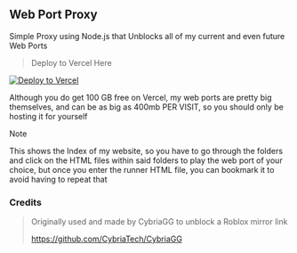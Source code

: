 ## Web Port Proxy
Simple Proxy using Node.js that Unblocks all of my current and even future Web Ports

> Deploy to Vercel Here

[![Deploy to Vercel](https://vercel.com/button)](https://vercel.com/new/clone?repository-url=https%3A%2F%2Fgithub.com%2Fburnedpopcorn%2FWeb-Port-Unblocked)

Although you do get 100 GB free on Vercel, my web ports are pretty big themselves, and can be as big as 400mb PER VISIT, so you should only be hosting it for yourself

> [!NOTE]
> This shows the Index of my website, so you have to go through the folders and click on the HTML files within said folders to play the web port of your choice, but once you enter the runner HTML file,
> you can bookmark it to avoid having to repeat that

### Credits

> Originally used and made by CybriaGG to unblock a Roblox mirror link
> 
> https://github.com/CybriaTech/CybriaGG

